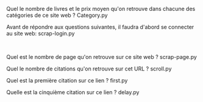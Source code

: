 Quel le nombre de livres et le prix moyen qu'on retrouve dans chacune des catégories de ce site web ?
Category.py


Avant de répondre aux questions suivantes, il faudra d'abord se connecter au site web:
scrap-login.py

​

Quel est le nombre de page qu'on retrouve sur ce site web ?
scrap-page.py
​

Quel le nombre de citations qu'on retrouve sur cet URL ?
scroll.py
​

Quel est la première citation sur ce lien ?
first.py
​

Quelle est la cinquième citation sur ce lien ?
delay.py
​

​
